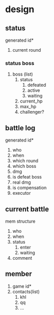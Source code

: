 # design

## status

generated id\*

1. current round

### status boss

1. boss (list)
   1. status
      1. defeated
      2. active
      3. waiting
   2. current_hp
   3. max_hp
   4. challenger?

## battle log

generated id\*

1. who
2. when
3. which round
4. which boss
5. dmg
6. is defeat boss
7. real dmg
8. is compensation
9. executor

## current battle

mem structure

1. who
2. when
3. status
   1. enter
   2. waiting
4. comment

## member

1. game id\*
2. contacts(list)
   1. khl
   2. qq
   3. ...
